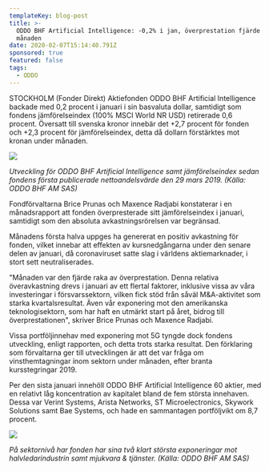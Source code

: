 ```yaml
---
templateKey: blog-post
title: >-
  ODDO BHF Artificial Intelligence: -0,2% i jan, överprestation fjärde raka
  månaden
date: 2020-02-07T15:14:40.791Z
sponsored: true
featured: false
tags:
  - ODDO
---
```

STOCKHOLM (Fonder Direkt) Aktiefonden ODDO BHF Artificial Intelligence backade med 0,2 procent i januari i sin basvaluta dollar, samtidigt som fondens jämförelseindex (100% MSCI World NR USD) retirerade 0,6 procent. Översatt till svenska kronor innebär det +2,7 procent för fonden och +2,3 procent för jämförelseindex, detta då dollarn förstärktes mot kronan under månaden.

![](/img/ai.png)

*Utveckling för ODDO BHF Artificial Intelligence samt jämförelseindex sedan fondens första publicerade nettoandelsvärde den 29 mars 2019. (Källa: ODDO BHF AM SAS)*

Fondförvaltarna Brice Prunas och Maxence Radjabi konstaterar i en månadsrapport att fonden överpresterade sitt jämförelseindex i januari, samtidigt som den absoluta avkastningsrörelsen var begränsad.

Månadens första halva uppges ha genererat en positiv avkastning för fonden, vilket innebar att effekten av kursnedgångarna under den senare delen av januari, då coronaviruset satte slag i världens aktiemarknader, i stort sett neutraliserades.

"Månaden var den fjärde raka av överprestation. Denna relativa överavkastning drevs i januari av ett flertal faktorer, inklusive vissa av våra investeringar i försvarssektorn, vilken fick stöd från såväl M&A-aktivitet som starka kvartalsresultat. Även vår exponering mot den amerikanska teknologisektorn, som har haft en utmärkt start på året, bidrog till överprestationen", skriver Brice Prunas och Maxence Radjabi.

Vissa portföljinnehav med exponering mot 5G tyngde dock fondens utveckling, enligt rapporten, och detta trots starka resultat. Den förklaring som förvaltarna ger till utvecklingen är att det var fråga om vinsthemtagningar inom sektorn under månaden, efter branta kursstegringar 2019.

Per den sista januari innehöll ODDO BHF Artificial Intelligence 60 aktier, med en relativt låg koncentration av kapitalet bland de fem största innehaven. Dessa var Verint Systems, Arista Networks, ST Microelectronics, Skywork Solutions samt Bae Systems, och hade en sammantagen portföljvikt om 8,7 procent.

![](/img/ai2.png)

*På sektornivå har fonden har sina två klart största exponeringar mot halvledarindustrin samt mjukvara & tjänster. (Källa: ODDO BHF AM SAS)*
